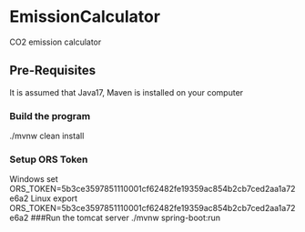 # EmissionCalculator
CO2 emission calculator


## Pre-Requisites
It is assumed that Java17, Maven is installed on your computer
### Build the program
./mvnw clean install


### Setup ORS Token
Windows
set ORS_TOKEN=5b3ce3597851110001cf62482fe19359ac854b2cb7ced2aa1a72e6a2
Linux
export ORS_TOKEN=5b3ce3597851110001cf62482fe19359ac854b2cb7ced2aa1a72e6a2
###Run the tomcat server
./mvnw spring-boot:run

